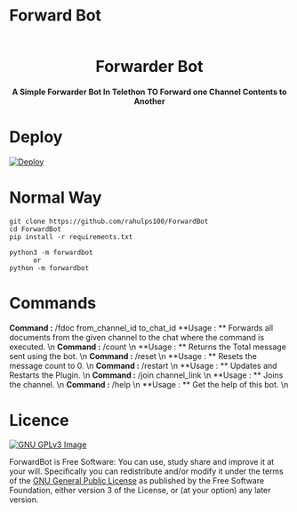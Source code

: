 # Forward Bot

<p align="center"><a href="#"><img src="https://static.botsrv.com/website/img/quriobot_favicon.1727b193.png" width="0"></a></p> 
<h1 align="center"><b>Forwarder Bot</b></h1>
<h4 align="center">A Simple Forwarder Bot In Telethon TO Forward one Channel Contents to Another</h4>



# Deploy
[![Deploy](https://www.herokucdn.com/deploy/button.svg)](https://heroku.com/deploy)

# Normal Way
```python3
git clone https://github.com/rahulps100/ForwardBot
cd ForwardBot
pip install -r requirements.txt

python3 -m forwardbot
      or 
python -m forwardbot
```
# Commands
**Command :** /fdoc from_channel_id to_chat_id
    **Usage : ** Forwards all documents from the given channel to the chat where the command is executed. \n
    **Command :** /count \n
    **Usage : ** Returns the Total message sent using the bot. \n
    **Command :** /reset \n
    **Usage : ** Resets the message count to 0. \n
    **Command :** /restart \n
    **Usage : ** Updates and Restarts the Plugin. \n
    **Command :** /join channel_link \n
    **Usage : ** Joins the channel. \n
    **Command :** /help \n
    **Usage : ** Get the help of this bot. \n


# Licence
[![GNU GPLv3 Image](https://www.gnu.org/graphics/gplv3-127x51.png)](http://www.gnu.org/licenses/gpl-3.0.en.html)  

ForwardBot is Free Software: You can use, study share and improve it at your
will. Specifically you can redistribute and/or modify it under the terms of the
[GNU General Public License](https://www.gnu.org/licenses/gpl.html) as
published by the Free Software Foundation, either version 3 of the License, or
(at your option) any later version.
